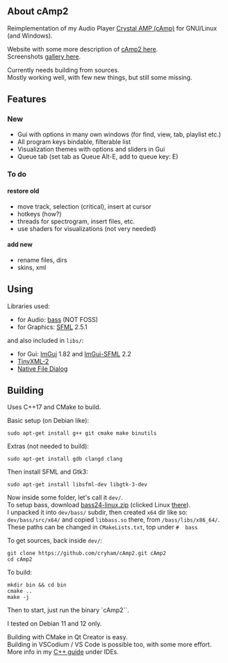 ## About cAmp2

Reimplementation of my Audio Player [Crystal AMP (cAmp)](https://cryham.tuxfamily.org/portfolio/2010_camp/) for GNU/Linux (and Windows).  

Website with some more description of [cAmp2 here](https://cryham.tuxfamily.org/portfolio/2020-camp2/).  
Screenshots [gallery here](https://photos.app.goo.gl/xKwuNdeLnh1d5NAW9).

Currently needs building from sources.  
Mostly working well, with few new things, but still some missing.


## Features

### New

* Gui with options in many own windows (for find, view, tab, playlist etc.)
* All program keys bindable, filterable list
* Visualization themes with options and sliders in Gui
* Queue tab (set tab as Queue Alt-E, add to queue key: E)

### To do
#### restore old

* move track, selection (critical), insert at cursor
* hotkeys (how?)
* threads for spectrogram, insert files, etc.
* use shaders for visualizations (not very needed)

#### add new

* rename files, dirs
* skins, xml


## Using

Libraries used:
* for Audio: [bass](https://www.un4seen.com/bass.html) (NOT FOSS)
* for Graphics: [SFML](https://www.sfml-dev.org/) 2.5.1

and also included in `libs/`:
* for Gui: [ImGui](https://github.com/ocornut/imgui) 1.82 and [ImGui-SFML](https://github.com/eliasdaler/imgui-sfml) 2.2
* [TinyXML-2](https://github.com/leethomason/tinyxml2)
* [Native File Dialog](https://github.com/mlabbe/nativefiledialog)


## Building
Uses C++17 and CMake to build.

Basic setup (on Debian like):
```
sudo apt-get install g++ git cmake make binutils
```
Extras (not needed to build):
```
sudo apt-get install gdb clangd clang
```
Then install SFML and Gtk3:
```
sudo apt-get install libsfml-dev libgtk-3-dev
```

Now inside some folder, let's call it `dev/`.  
To setup bass, download [bass24-linux.zip](https://www.un4seen.com/download.php?bass24-linux) (clicked Linux [there](https://www.un4seen.com/])).  
I unpacked it into `dev/bass/` subdir, then created `x64` dir like so: `dev/bass/src/x64/` and copied `libbass.so` there, from `/bass/libs/x86_64/`.  
These paths can be changed in `CMakeLists.txt`, top under `#  bass`

To get sources, back inside `dev/`:
```
git clone https://github.com/cryham/cAmp2.git cAmp2
cd cAmp2
```
To build:
```
mkdir bin && cd bin
cmake ..
make -j
```

Then to start, just run the binary `cAmp2``.

I tested on Debian 11 and 12 only.  

Building with CMake in Qt Creator is easy.  
Building in VSCodium / VS Code is possible too, with some more effort.  
More info in my [C++ guide](https://cryham.tuxfamily.org/cpp-guide/#IDEs) under IDEs.
